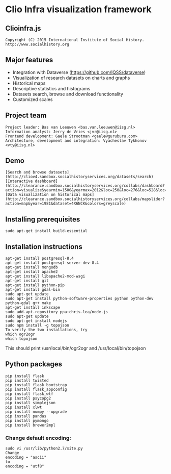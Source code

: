 # Clio Infra visualization framework 
## Clioinfra.js
```
Copyright (C) 2015 International Institute of Social History.
http://www.socialhistory.org
```

## Major features
- Integration with Dataverse (https://github.com/IQSS/dataverse)
- Visualization of research datasets on charts and graphs
- Historical maps
- Descriptive statistics and histograms 
- Datasets search, browse and download functionality
- Customized scales

## Project team
```
Project leader: Bas van Leeuwen <bas.van.leeuwen@iisg.nl> 
Information analyst: Jerry de Vries <jvr@iisg.nl>
Frontend development: Gaele Strootman <gaele@guruburu.com>
Architecture, development and integration: Vyacheslav Tykhonov <vty@iisg.nl>
```

## Demo
```
[Search and browse datasets](http://cliov4.sandbox.socialhistoryservices.org/datasets/search)
[Interactive dashboard](http://clearance.sandbox.socialhistoryservices.org/collabs/dashboard?action=visualize&yearmin=1500&yearmax=2012&loc=250&loc=276&loc=528&loc=380&loc=724&dataset=hdl%3A10622%2F4X6NCK%3A114%3A115)
[Data visualization on historical maps](http://clearance.sandbox.socialhistoryservices.org/collabs/mapslider?action=map&year=1981&dataset=4X6NCK&colors=greyscale)
```

## Installing prerequisites
```
sudo apt-get install build-essential
```
## Installation instructions
```
apt-get install postgresql-8.4
apt-get install postgresql-server-dev-8.4
apt-get install mongodb
apt-get install apache2
apt-get install libapache2-mod-wsgi
apt-get install git
apt-get install python-pip
apt-get install gdal-bin
sudo apt-get update
sudo apt-get install python-software-properties python python-dev python-gdal g++ make
apt-get install inkscape
sudo add-apt-repository ppa:chris-lea/node.js
sudo apt-get update
sudo apt-get install nodejs
sudo npm install -g topojson
To verify the two installations, try
which ogr2ogr
which topojson
```
This should print /usr/local/bin/ogr2ogr and /usr/local/bin/topojson

## Python packages
```
pip install flask
pip install twisted
pip install flask_bootstrap
pip install flask_appconfig
pip install flask_wtf
pip install psycopg2
pip install simplejson
pip install xlwt
pip install numpy --upgrade
pip install pandas
pip install pymongo
pip install brewer2mpl
```

### Change default encoding:
```
sudo vi /usr/lib/python2.7/site.py
Change
encoding = "ascii"
to
encoding = "utf8"

